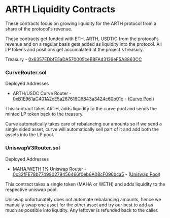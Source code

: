# ARTH Liquidity Contracts

These contracts focus on growing liquidity for the ARTH protocol from a share of the protocol's revenue.

These contracts get funded with ETH, ARTH, USDT/C from the protocol's revenue and on a regular basis gets added as liquidity into the protocol. All LP tokens and positions get accumalated at the project's treasury.

Treasury - [0x6357EDbfE5aDA570005ceB8FAd3139eF5A8863CC](https://etherscan.io/address/0x6357EDbfE5aDA570005ceB8FAd3139eF5A8863CC)

### CurveRouter.sol

Deployed Addresses

- ARTH/USDC Curve Router - [0xB1E961aC401A2cE5a267616C6843a3424c60b01c](https://etherscan.io/address/0xB1E961aC401A2cE5a267616C6843a3424c60b01c) - ([Curve Pool](https://curve.fi/#/ethereum/pools/factory-crypto-185/deposit))

This contract takes ARTH, adds liquidity to the curve pool and sends the minted LP token back to the treasury.

Curve automatically takes care of rebalancing our amounts so if we send a single sided asset, curve will automatically sell part of it and add both the assets into the LP pool.

### UniswapV3Router.sol

Deployed Addresses

- MAHA/WETH 1% Uniswap Router - [0x32fFE78b774990279456466f0eb6A08cF096bca5](https://etherscan.io/address/0x32ffe78b774990279456466f0eb6a08cf096bca5) - ([Uniswap Pool](https://info.uniswap.org/#/pools/0xb28ddf1ee8ee014eafbecd8de979ac8d297931c7))

This contract takes a single token (MAHA or WETH) and adds liquidity to the respective uniswap pool.

Uniswap unfortunately does not automate rebalancing amounts, hence we manually swap one asset for the other asset and try our best to add as much as possible into liqudity. Any leftover is refunded back to the caller.
